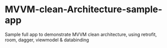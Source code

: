 # MVVM-clean-Architecture-sample-app
 Sample full app to demonstrate MVVM clean architecture, using retrofit, room, dagger, viewmodel & databinding
